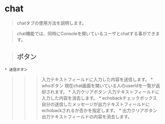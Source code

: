 # chat #

> chatタブの使用方法を説明します。

> chat機能では、同時にConsoleを開いているユーザとchatする事ができます。

> ## ボタン ##
    * 送信ボタン
> > > 入力テキストフィールドに入力した内容を送信します。
    * whoボタン
> > > 現在chat画面を開いている人のuserIdを一覧が返却されます。
    * 入力クリアボタン
> > > 入力テキストフィールドに入力した内容を消去します。
    * echobackチェックボックス
> > > 自分の送信したメッセージが出力テキストフィールドにechobackされるか否かを指定します。
    * 出力クリアボタン
> > > 出力テキストフィールドの内容を消去します。